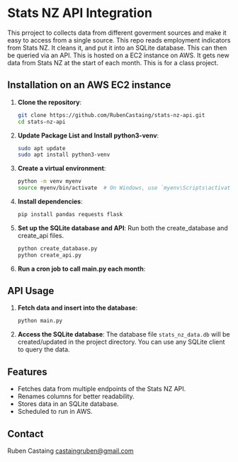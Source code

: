 # Stats NZ API Integration
This prroject to collects data from different goverment sources and make it easy to access from a single source. This repo reads employment indicators from Stats NZ. It cleans it, and put it into an SQLite database. This can then be queried via an API. This is hosted on a EC2 instance on AWS. It gets new data from Stats NZ at the start of each month. This is for a class project.

## Installation on an AWS EC2 instance

1. **Clone the repository**:
    ```bash
    git clone https://github.com/RubenCastaing/stats-nz-api.git
    cd stats-nz-api
    ```

2. **Update Package List and Install python3-venv**:
    ```bash
    sudo apt update
    sudo apt install python3-venv
    ```

3. **Create a virtual environment**:
    ```bash
    python -m venv myenv
    source myenv/bin/activate  # On Windows, use `myenv\Scripts\activate`
    ```

4. **Install dependencies**:
    ```bash
    pip install pandas requests flask
    ```

5. **Set up the SQLite database and API**:
    Run both the create_database and create_api files.
    ```bash
    python create_database.py
    python create_api.py
    ```

6. **Run a cron job to call main.py each month**:


## API Usage

1. **Fetch data and insert into the database**:
    ```bash
    python main.py
    ```

2. **Access the SQLite database**:
    The database file `stats_nz_data.db` will be created/updated in the project directory. You can use any SQLite client to query the data.

## Features

- Fetches data from multiple endpoints of the Stats NZ API.
- Renames columns for better readability.
- Stores data in an SQLite database.
- Scheduled to run in AWS.

## Contact
Ruben Castaing castaingruben@gmail.com


